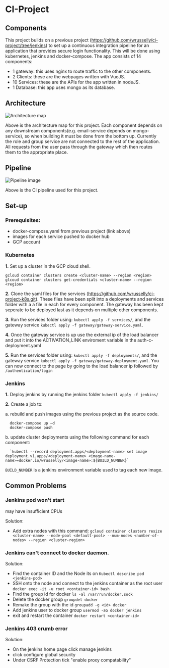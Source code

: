 # CI-Project

## Components 
This project builds on a previous project (https://github.com/wrusselly/ci-project/tree/jenkins) to set up a continuous integration pipeline for an application that provides secure login functionality. This will be done using kubernetes, jenkins and docker-compose. The app consists of 14 components: 
*	1 gateway: this uses nginx to route traffic to the other components.
*	2 Clients: these are the webpages written with VueJS.
*	10 Services: these are the APIs for the app written in nodeJS. 
*	1 Database: this app uses mongo as its database.

## Architecture
![Architecture map]()

Above is the architecture map for this project. Each component depends on any downstream components(e.g. email-service depends on mongo-service), so when building it must be done from the bottom up. Currently the role and group service are not connected to the rest of the application. All requests from the user pass through the gateway which then routes them to the appropriate place. 

## Pipeline
![Pipeline image](https://github.com/wrusselly/ci-project-k8s/blob/master/ci-pipeline.png)

Above is the CI pipeline used for this project.

## Set-up 
### Prerequisites: 
* docker-compose.yaml from previous project (link above)
* images for each service pushed to docker hub
* GCP account 

### Kubernetes 
**1.** Set up a cluster in the GCP cloud shell. 
    
    gcloud container clusters create <cluster-name> --region <region>
    glcoud container clusters get-credentials <cluster-name> --region <region>
  
**2.** Clone the yaml files for the services (https://github.com/wrusselly/ci-project-k8s.git). These files have been split into a deployments and services folder with a a file in each for every component. The gateway has been kept seperate to be deployed last as it depends on multiple other components. 

**3.** Run the services folder using: `kubectl apply -f services/`, and the gateway service `kubectl apply -f gateway/gateway-service.yaml`.

**4.** Once the gateway service is up use the external ip of the load balancer and put it into the ACTIVATION_LINK enviroment variable in the auth-c-deployment.yaml

**5.** Run the services folder using: `kubectl apply -f deployments/`, and the gateway service `kubectl apply -f gateway/gateway-deployment.yaml`. You can now connect to the page by going to the load balancer ip followed by `/authentication/login`

### Jenkins 
**1.** Deploy jenkins by running the jenkins folder `kubectl apply -f jenkins/`

**2.** Create a job to:
    
   a. rebuild and push images using the previous project as the source code.
      
      docker-compose up –d 
      docker-compose push
    
   b. update cluster deployments using the following command for each component: 
      
      `kubectl --record deployment.apps/<deployment-name> set image deployment.v1.apps/<deployment-name> <image-name-name>=docker.io/wrusselly/<image-name>:${BUILD_NUMBER}`
  
  `BUILD_NUMBER` is a jenkins environment variable used to tag each new image. 
  
## Common Problems
### Jenkins pod won't start
may have insufficient CPUs

Solution:
* Add extra nodes with this command:
  `gcloud container clusters resize <cluster-name> --node-pool <default-pool> --num-nodes <number-of-nodes> --region <cluster-region>`
  
### Jenkins can't connect to docker daemon. 
  
Solution:
* Find the container ID and the Node its on `Kubectl describe pod <jenkins-pod>`
* SSH onto the node and connect to the jenkins container as the root user `docker exec -it -u root <container-id> bash`
* Find the group id for docker `ls -al /var/run/docker.sock`
* Delete the docker group `groupdel docker`
* Remake the group with the id `groupadd -g <id> docker`
* Add jenkins user to docker group `usermod -aG docker jenkins`
* exit and restart the container `docker restart <container-id>`
  
### Jenkins 403 crumb error 
  
Solution: 
* On the jenkins home page click manage jenkins
* click configure global security
* Under CSRF Protection tick "enable proxy compatability"
